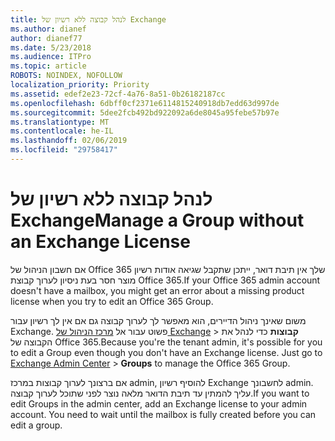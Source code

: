 ```yaml
---
title: לנהל קבוצה ללא רשיון של Exchange
ms.author: dianef
author: dianef77
ms.date: 5/23/2018
ms.audience: ITPro
ms.topic: article
ROBOTS: NOINDEX, NOFOLLOW
localization_priority: Priority
ms.assetid: edef2e23-72cf-4a76-8a51-0b26182187cc
ms.openlocfilehash: 6dbff0cf2371e6114815240918db7edd63d997de
ms.sourcegitcommit: 5dee2fcb492bd922092a6de8045a95febe57b97e
ms.translationtype: MT
ms.contentlocale: he-IL
ms.lasthandoff: 02/06/2019
ms.locfileid: "29758417"
---
```

# <a name="manage-a-group-without-an-exchange-license"></a><span data-ttu-id="6b2fc-102">לנהל קבוצה ללא רשיון של Exchange</span><span class="sxs-lookup"><span data-stu-id="6b2fc-102">Manage a Group without an Exchange License</span></span>

<span data-ttu-id="6b2fc-103">אם חשבון הניהול של Office 365 שלך אין תיבת דואר, ייתכן שתקבל שגיאה אודות רשיון מוצר חסר בעת ניסיון לערוך קבוצת Office 365.</span><span class="sxs-lookup"><span data-stu-id="6b2fc-103">If your Office 365 admin account doesn't have a mailbox, you might get an error about a missing product license when you try to edit an Office 365 Group.</span></span>
  
<span data-ttu-id="6b2fc-p101">משום שאינך ניהול הדיירים, הוא מאפשר לך לערוך קבוצה גם אם אין לך רשיון עבור Exchange. פשוט עבור אל [מרכז הניהול של Exchange](https://outlook.office365.com/ecp.aspx) \> **קבוצות** כדי לנהל את הקבוצה של Office 365.</span><span class="sxs-lookup"><span data-stu-id="6b2fc-p101">Because you're the tenant admin, it's possible for you to edit a Group even though you don't have an Exchange license. Just go to [Exchange Admin Center](https://outlook.office365.com/ecp.aspx) \> **Groups** to manage the Office 365 Group.</span></span> 
  
<span data-ttu-id="6b2fc-p102">אם ברצונך לערוך קבוצות במרכז admin, להוסיף רשיון Exchange לחשבונך admin. עליך להמתין עד תיבת הדואר מלאה נוצר לפני שתוכל לערוך קבוצה.</span><span class="sxs-lookup"><span data-stu-id="6b2fc-p102">If you want to edit Groups in the admin center, add an Exchange license to your admin account. You need to wait until the mailbox is fully created before you can edit a group.</span></span>
  


